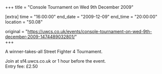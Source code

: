 +++
title = "Console Tournament on Wed 9th December 2009"

[extra]
time = "16:00:00"
end_date = "2009-12-09"
end_time = "20:00:00"
location = "S0.08"

original = "https://uwcs.co.uk/events/console-tournament-on-wed-9th-december-2009-1474489032801/"    
+++

A winner-takes-all Street Fighter 4 Tournament.

Join at sf4.uwcs.co.uk or 1 hour before the event.  
Entry fee: £2.50

